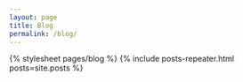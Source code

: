 ```yaml
---
layout: page
title: Blog
permalink: /blog/
---
```


{% stylesheet pages/blog %}
{% include posts-repeater.html posts=site.posts %}
